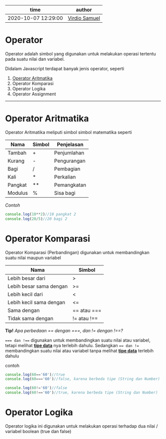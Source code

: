 | time                | author                                        |
| ------------------- | ----------------------------------------------|
| 2020-10-07 12:29:00 | [Virdio Samuel](https://github.com/diosamuel) |

# Operator

Operator adalah simbol yang digunakan untuk melakukan operasi tertentu pada suatu nilai dan variabel.

Didalam Javascript terdapat banyak jenis operator, seperti

1. [Operator Aritmatika](#Operator-Aritmatika)
2. Operator Komparasi
3. Operator Logika
4. Operator Assignment

---

# Operator Aritmatika

Operator Aritmatika meliputi simbol simbol matematika seperti

| Nama | Simbol |Penjelasan  |
|----------|--------|------------|
|Tambah    |	+	| Penjumlahan|
|Kurang    |	-	| Pengurangan|
|Bagi	   |	/	| Pembagian  |
|Kali	   |	*	| Perkalian	 |
|Pangkat   |	**	| Pemangkatan|
|Modulus   |	%	| Sisa bagi  |

*Contoh*
```javascript
console.log(10**2)//10 pangkat 2
console.log(20/5)//20 bagi 2
````

# Operator Komparasi

Operator Komparasi (Perbandingan) digunakan untuk membandingkan suatu nilai maupun variabel

| Nama   			 		 | Simbol 		  |
|----------------------------|----------------|
| Lebih besar dari	 		 |	>     		  |
| Lebih besar sama dengan	 |	>=     		  |
| Lebih kecil dari	 		 | <	  		  |
| Lebih kecil sama dengan	 | <=	  		  |
| Sama dengan	     		 | == atau ===	  |
| Tidak sama dengan  		 | != atau !==    |

**Tip!**
*Apa perbedaan == dengan ===, dan != dengan !==?*

```=== dan !==``` digunakan untuk membandingkan suatu nilai atau variabel, tetapi melihat **[tipe data](./06-tipe-data.md)** nya terlebih dahulu.
Sedangkan ```== dan !=``` membandingkan suatu nilai atau variabel tanpa melihat **[tipe data](./06-tipe-data.md)** terlebih dahulu

contoh

```javascript
console.log(60=='60')//true
console.log(60==='60')//false, karena berbeda tipe (String dan Number)

console.log(60!='60')//false
console.log(60!=='60')//true, karena berbeda tipe (String dan Number)
```

# Operator Logika

Operator logika ini digunakan untuk melakukan operasi terhadap dua nilai / variabel boolean (true dan false)

<!-- 
| Nama   | Simbol | Penjelasan |
|--------|--------|------------|
| AND    | 
| OR     |
| Negasi | -->